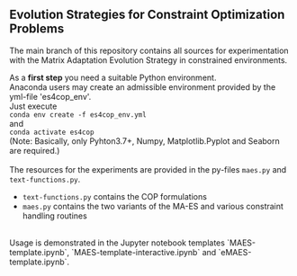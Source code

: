 ## Evolution Strategies for Constraint Optimization Problems  
The main branch of this repository contains all sources for experimentation with the Matrix Adaptation Evolution Strategy in constrained environments.  
  
As a **first step** you need a suitable Python environment.  
Anaconda users may create an admissible environment provided by the yml-file 'es4cop_env'.  
Just execute  
`conda env create -f es4cop_env.yml`  
and  
`conda activate es4cop`  
(<emph>Note: Basically, only Pyhton3.7+, Numpy, Matplotlib.Pyplot and Seaborn are required.</emph>)
<br><br>
The resources for the experiments are provided in the py-files `maes.py` and `text-functions.py`.
- `text-functions.py` contains the COP formulations 
- `maes.py` contains the two variants of the MA-ES and various constraint handling routines
<br>
Usage is demonstrated in the Jupyter notebook templates `MAES-template.ipynb`, `MAES-template-interactive.ipynb` and `eMAES-template.ipynb`.
